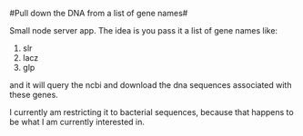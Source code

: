 #Pull down the DNA from a list of gene names#

Small node server app. The idea is you pass it a list of gene names like:
1. slr
2. lacz
3. glp

and it will query the ncbi and download the dna sequences associated with these genes.

I currently am restricting it to bacterial sequences, because that happens to be what I am currently interested in. 
